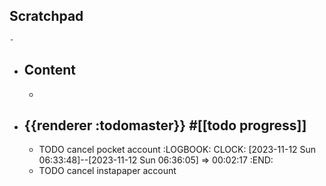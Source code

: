 ## Scratchpad
	-
- ## Content
	-
- ## {{renderer :todomaster}} #[[todo progress]]
	- TODO cancel pocket account
	  :LOGBOOK:
	  CLOCK: [2023-11-12 Sun 06:33:48]--[2023-11-12 Sun 06:36:05] =>  00:02:17
	  :END:
	- TODO cancel instapaper account